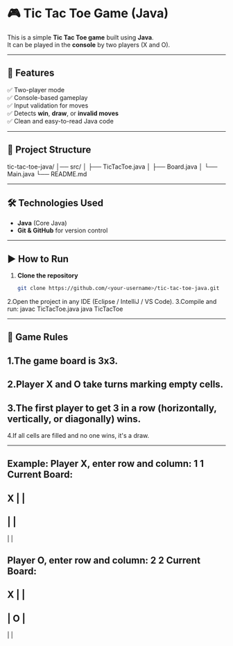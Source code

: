 # 🎮 Tic Tac Toe Game (Java)

This is a simple **Tic Tac Toe game** built using **Java**.  
It can be played in the **console** by two players (X and O).  

---

## 🚀 Features
✅ Two-player mode  
✅ Console-based gameplay  
✅ Input validation for moves  
✅ Detects **win**, **draw**, or **invalid moves**  
✅ Clean and easy-to-read Java code  

---

## 📂 Project Structure
tic-tac-toe-java/
│── src/
│ ├── TicTacToe.java
│ ├── Board.java
│ └── Main.java
└── README.md

---

## 🛠️ Technologies Used
- **Java** (Core Java)
- **Git & GitHub** for version control

---

## ▶️ How to Run
1. **Clone the repository**
   ```bash
   git clone https://github.com/<your-username>/tic-tac-toe-java.git
2.Open the project in any IDE (Eclipse / IntelliJ / VS Code).
3.Compile and run:
javac TicTacToe.java
java TicTacToe

---

🎯 Game Rules
-----
1.The game board is 3x3.
-----
2.Player X and O take turns marking empty cells.
-----
3.The first player to get 3 in a row (horizontally, vertically, or diagonally) wins.
-----
4.If all cells are filled and no one wins, it's a draw.

---

Example:
Player X, enter row and column: 1 1
Current Board:
---------
X |   |  
---------
  |   |  
---------
  |   |  

Player O, enter row and column: 2 2
Current Board:
---------
X |   |  
---------
  | O |  
---------
  |   |  
